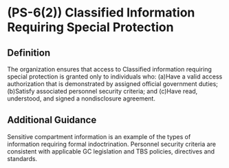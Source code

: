 
# (PS-6(2)) Classified Information Requiring Special Protection

## Definition

The organization ensures that access to Classified information requiring special protection is granted only to individuals who:
(a)Have a valid access authorization that is demonstrated by assigned official government duties;
(b)Satisfy associated personnel security criteria; and
(c)Have read, understood, and signed a nondisclosure agreement.

## Additional Guidance

Sensitive compartment information is an example of the types of information requiring formal indoctrination. Personnel security criteria are consistent with applicable GC legislation and TBS policies, directives and standards.
